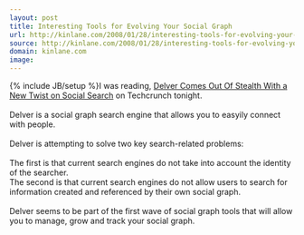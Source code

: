 ```yaml
---
layout: post
title: Interesting Tools for Evolving Your Social Graph
url: http://kinlane.com/2008/01/28/interesting-tools-for-evolving-your-social-graph/
source: http://kinlane.com/2008/01/28/interesting-tools-for-evolving-your-social-graph/
domain: kinlane.com
image: 
---
```

{% include JB/setup %}I was reading, <a href="http://www.techcrunch.com/2008/01/28/delver-comes-out-of-stealth-with-a-new-twist-on-social-search/">Delver Comes Out Of Stealth With a New Twist on Social Search</a> on Techcrunch tonight.<br />
<br />
Delver is a social graph search engine that allows you to easyily connect with people.<br />
<br />
Delver is attempting to solve two key search-related problems:<br />
<br />
The first is that current search engines do not take into account the identity of the searcher.<br />
The second is that current search engines do not allow users to search for information created and referenced by their own social graph.<br />
<br />
Delver seems to be part of the first wave of social graph tools that will allow you to manage, grow and track your social graph.